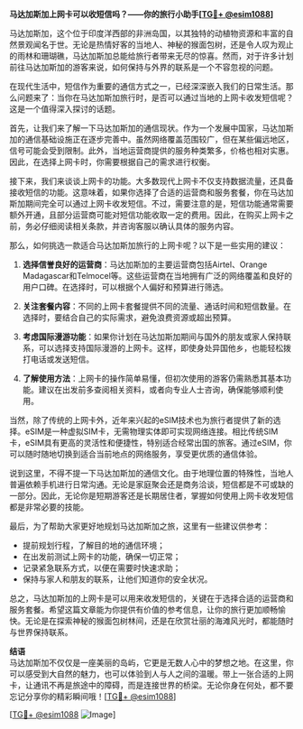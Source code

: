 **马达加斯加上网卡可以收短信吗？——你的旅行小助手[[TG💪+ @esim1088](https://t.me/s/esim1088)]**

马达加斯加，这个位于印度洋西部的非洲岛国，以其独特的动植物资源和丰富的自然景观闻名于世。无论是热情好客的当地人、神秘的猴面包树，还是令人叹为观止的雨林和珊瑚礁，马达加斯加总能给旅行者带来无尽的惊喜。然而，对于许多计划前往马达加斯加的游客来说，如何保持与外界的联系是一个不容忽视的问题。

在现代生活中，短信作为重要的通信方式之一，已经深深嵌入我们的日常生活。那么问题来了：当你在马达加斯加旅行时，是否可以通过当地的上网卡收发短信呢？这是一个值得深入探讨的话题。

首先，让我们来了解一下马达加斯加的通信现状。作为一个发展中国家，马达加斯加的通信基础设施正在逐步完善中。虽然网络覆盖范围较广，但在某些偏远地区，信号可能会受到限制。此外，当地运营商提供的服务种类繁多，价格也相对实惠。因此，在选择上网卡时，你需要根据自己的需求进行权衡。

接下来，我们来谈谈上网卡的功能。大多数现代上网卡不仅支持数据流量，还具备接收短信的功能。这意味着，如果你选择了合适的运营商和服务套餐，你在马达加斯加期间完全可以通过上网卡收发短信。不过，需要注意的是，短信功能通常需要额外开通，且部分运营商可能对短信功能收取一定的费用。因此，在购买上网卡之前，务必仔细阅读相关条款，并咨询客服以确认具体的服务内容。

那么，如何挑选一款适合马达加斯加旅行的上网卡呢？以下是一些实用的建议：

1. **选择信誉良好的运营商**：马达加斯加的主要运营商包括Airtel、Orange Madagascar和Telmocel等。这些运营商在当地拥有广泛的网络覆盖和良好的用户口碑。在选择时，可以根据个人偏好和预算进行筛选。

2. **关注套餐内容**：不同的上网卡套餐提供不同的流量、通话时间和短信数量。在选择时，要结合自己的实际需求，避免浪费资源或超出预算。

3. **考虑国际漫游功能**：如果你计划在马达加斯加期间与国外的朋友或家人保持联系，可以选择支持国际漫游的上网卡。这样，即使身处异国他乡，也能轻松拨打电话或发送短信。

4. **了解使用方法**：上网卡的操作简单易懂，但初次使用的游客仍需熟悉其基本功能。建议在出发前多查阅相关资料，或者向专业人士咨询，确保能够顺利使用。

当然，除了传统的上网卡外，近年来兴起的eSIM技术也为旅行者提供了新的选择。eSIM是一种虚拟SIM卡，无需物理实体即可实现网络连接。相比传统SIM卡，eSIM具有更高的灵活性和便捷性，特别适合经常出国的旅客。通过eSIM，你可以随时随地切换到适合当前地点的网络服务，享受更优质的通信体验。

说到这里，不得不提一下马达加斯加的通信文化。由于地理位置的特殊性，当地人普遍依赖手机进行日常沟通。无论是家庭聚会还是商务洽谈，短信都是不可或缺的一部分。因此，无论你是短期游客还是长期居住者，掌握如何使用上网卡收发短信都是非常必要的技能。

最后，为了帮助大家更好地规划马达加斯加之旅，这里有一些建议供参考：

- 提前规划行程，了解目的地的通信环境；
- 在出发前测试上网卡的功能，确保一切正常；
- 记录紧急联系方式，以便在需要时快速求助；
- 保持与家人和朋友的联系，让他们知道你的安全状况。

总之，马达加斯加的上网卡是可以用来收发短信的，关键在于选择合适的运营商和服务套餐。希望这篇文章能为你提供有价值的参考信息，让你的旅行更加顺畅愉快。无论是在探索神秘的猴面包树林间，还是在欣赏壮丽的海滩风光时，都能随时与世界保持联系。

**结语**  
马达加斯加不仅仅是一座美丽的岛屿，它更是无数人心中的梦想之地。在这里，你可以感受到大自然的魅力，也可以体验到人与人之间的温暖。带上一张合适的上网卡，让通讯不再是旅途中的障碍，而是连接世界的桥梁。无论你身在何处，都不要忘记分享你的精彩瞬间哦！[[TG💪+ @esim1088](https://t.me/s/esim1088)]

[[TG💪+ @esim1088](https://t.me/s/esim1088) ![Image](https://i.postimg.cc/4NQfJmqS/Snipaste-2025-05-13-00-14-12.png)]